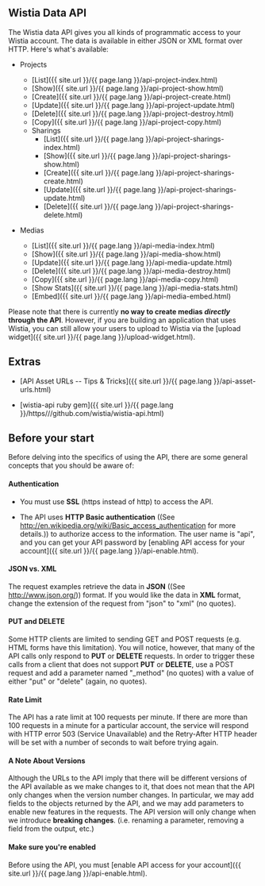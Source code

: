 ## Wistia Data API

The Wistia data API gives you all kinds of programmatic access to your Wistia account. The data is available in either JSON or XML format over HTTP. Here's what's available:


*  Projects
    * [List]({{ site.url }}/{{ page.lang }}/api-project-index.html)
    * [Show]({{ site.url }}/{{ page.lang }}/api-project-show.html)
    * [Create]({{ site.url }}/{{ page.lang }}/api-project-create.html)
    * [Update]({{ site.url }}/{{ page.lang }}/api-project-update.html)
    * [Delete]({{ site.url }}/{{ page.lang }}/api-project-destroy.html)
    * [Copy]({{ site.url }}/{{ page.lang }}/api-project-copy.html)
    * Sharings
      * [List]({{ site.url }}/{{ page.lang }}/api-project-sharings-index.html)
      * [Show]({{ site.url }}/{{ page.lang }}/api-project-sharings-show.html)
      * [Create]({{ site.url }}/{{ page.lang }}/api-project-sharings-create.html)
      * [Update]({{ site.url }}/{{ page.lang }}/api-project-sharings-update.html)
      * [Delete]({{ site.url }}/{{ page.lang }}/api-project-sharings-delete.html)

*  Medias
    * [List]({{ site.url }}/{{ page.lang }}/api-media-index.html)
    * [Show]({{ site.url }}/{{ page.lang }}/api-media-show.html)
    * [Update]({{ site.url }}/{{ page.lang }}/api-media-update.html)
    * [Delete]({{ site.url }}/{{ page.lang }}/api-media-destroy.html)
    * [Copy]({{ site.url }}/{{ page.lang }}/api-media-copy.html)
    * [Show Stats]({{ site.url }}/{{ page.lang }}/api-media-stats.html)
    * [Embed]({{ site.url }}/{{ page.lang }}/api-media-embed.html)

Please note that there is currently **no way to create medias *directly* through the API**.  However, if you are building an application that uses Wistia, you can still allow your users to upload to Wistia via the [upload widget]({{ site.url }}/{{ page.lang }}/upload-widget.html).

## Extras


*  [API Asset URLs -- Tips & Tricks]({{ site.url }}/{{ page.lang }}/api-asset-urls.html)

*  [wistia-api ruby gem]({{ site.url }}/{{ page.lang }}/https///github.com/wistia/wistia-api.html)


## Before your start

Before delving into the specifics of using the API, there are some general concepts that you should be aware of:

#### Authentication

*  You must use **SSL** (https instead of http) to access the API.

*  The API uses **HTTP Basic authentication** ((See http://en.wikipedia.org/wiki/Basic_access_authentication for more details.)) to authorize access to the information.  The user name is "api", and you can get your API password by [enabling API access for your account]({{ site.url }}/{{ page.lang }}/api-enable.html).

#### JSON vs. XML

The request examples retrieve the data in **JSON** ((See http://www.json.org/)) format.  If you would like the data in **XML** format, change the extension of the request from "json" to "xml" (no quotes).

#### PUT and DELETE

Some HTTP clients are limited to sending GET and POST requests (e.g. HTML forms have this limitation).  You will notice, however, that many of the API calls only respond to **PUT** or **DELETE** requests.  In order to trigger these calls from a client that does not support **PUT** or **DELETE**, use a POST request and add a parameter named "_method" (no quotes) with a value of either "put" or "delete" (again, no quotes).

#### Rate Limit

The API has a rate limit at 100 requests per minute.  If there are more than 100 requests in a minute for a particular account, the service will respond with HTTP error 503 (Service Unavailable) and the Retry-After HTTP header will be set with a number of seconds to wait before trying again.

#### A Note About Versions

Although the URLs to the API imply that there will be different versions of the API available as we make changes to it, that does not mean that the API only changes when the version number changes.  In particular, we may add fields to the objects returned by the API, and we may add parameters to enable new features in the requests.  The API version will only change when we introduce **breaking changes**. (i.e. renaming a parameter, removing a field from the output, etc.)

#### Make sure you're enabled

Before using the API, you must [enable API access for your account]({{ site.url }}/{{ page.lang }}/api-enable.html).


